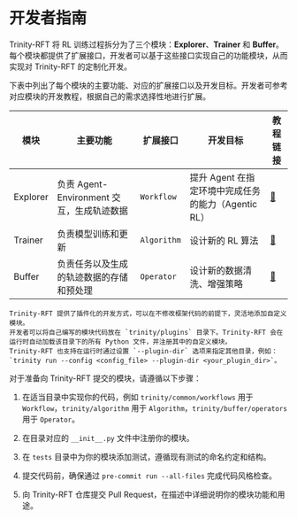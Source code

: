 # 开发者指南

Trinity-RFT 将 RL 训练过程拆分为了三个模块：**Explorer**、**Trainer** 和 **Buffer**。每个模块都提供了扩展接口，开发者可以基于这些接口实现自己的功能模块，从而实现对 Trinity-RFT 的定制化开发。

下表中列出了每个模块的主要功能、对应的扩展接口以及开发目标。开发者可参考对应模块的开发教程，根据自己的需求选择性地进行扩展。

| 模块     | 主要功能                                     | 扩展接口     | 开发目标         |  教程链接                   |
|--------|----------------------------------------------|-------------|------------------------|----------------------------|
| Explorer | 负责 Agent-Environment 交互，生成轨迹数据     | `Workflow`   | 提升 Agent 在指定环境中完成任务的能力（Agentic RL）  | [🔗](./develop_workflow.md) |
| Trainer  | 负责模型训练和更新                           | `Algorithm`  | 设计新的 RL 算法           | [🔗](./develop_algorithm.md) |
| Buffer   | 负责任务以及生成的轨迹数据的存储和预处理        | `Operator`   | 设计新的数据清洗、增强策略   | [🔗](./develop_operator.md) |

```{tip}
Trinity-RFT 提供了插件化的开发方式，可以在不修改框架代码的前提下，灵活地添加自定义模块。
开发者可以将自己编写的模块代码放在 `trinity/plugins` 目录下。Trinity-RFT 会在运行时自动加载该目录下的所有 Python 文件，并注册其中的自定义模块。
Trinity-RFT 也支持在运行时通过设置 `--plugin-dir` 选项来指定其他目录，例如：`trinity run --config <config_file> --plugin-dir <your_plugin_dir>`。
```

对于准备向 Trinity-RFT 提交的模块，请遵循以下步骤：

1. 在适当目录中实现你的代码，例如 `trinity/common/workflows` 用于 `Workflow`，`trinity/algorithm` 用于 `Algorithm`，`trinity/buffer/operators` 用于 `Operator`。

2. 在目录对应的 `__init__.py` 文件中注册你的模块。

3. 在 `tests` 目录中为你的模块添加测试，遵循现有测试的命名约定和结构。

4. 提交代码前，确保通过 `pre-commit run --all-files` 完成代码风格检查。

5. 向 Trinity-RFT 仓库提交 Pull Request，在描述中详细说明你的模块功能和用途。
